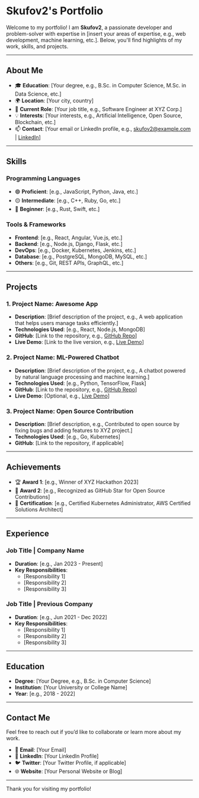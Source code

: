 # Skufov2's Portfolio

Welcome to my portfolio! I am **Skufov2**, a passionate developer and problem-solver with expertise in [insert your areas of expertise, e.g., web development, machine learning, etc.]. Below, you'll find highlights of my work, skills, and projects.

---

## About Me

- 🎓 **Education**: [Your degree, e.g., B.Sc. in Computer Science, M.Sc. in Data Science, etc.]
- 🌍 **Location**: [Your city, country]
- 💼 **Current Role**: [Your job title, e.g., Software Engineer at XYZ Corp.]
- 💡 **Interests**: [Your interests, e.g., Artificial Intelligence, Open Source, Blockchain, etc.]
- 📫 **Contact**: [Your email or LinkedIn profile, e.g., skufov2@example.com | [LinkedIn](https://linkedin.com/in/skufov2)]

---

## Skills

### Programming Languages
- 🟢 **Proficient**: [e.g., JavaScript, Python, Java, etc.]
- 🟡 **Intermediate**: [e.g., C++, Ruby, Go, etc.]
- 🔴 **Beginner**: [e.g., Rust, Swift, etc.]

### Tools & Frameworks
- **Frontend**: [e.g., React, Angular, Vue.js, etc.]
- **Backend**: [e.g., Node.js, Django, Flask, etc.]
- **DevOps**: [e.g., Docker, Kubernetes, Jenkins, etc.]
- **Database**: [e.g., PostgreSQL, MongoDB, MySQL, etc.]
- **Others**: [e.g., Git, REST APIs, GraphQL, etc.]

---

## Projects

### **1. Project Name: Awesome App**
- **Description**: [Brief description of the project, e.g., A web application that helps users manage tasks efficiently.]
- **Technologies Used**: [e.g., React, Node.js, MongoDB]
- **GitHub**: [Link to the repository, e.g., [GitHub Repo](https://github.com/skufov2/awesome-app)]
- **Live Demo**: [Link to the live version, e.g., [Live Demo](https://awesomeapp.com)]

### **2. Project Name: ML-Powered Chatbot**
- **Description**: [Brief description of the project, e.g., A chatbot powered by natural language processing and machine learning.]
- **Technologies Used**: [e.g., Python, TensorFlow, Flask]
- **GitHub**: [Link to the repository, e.g., [GitHub Repo](https://github.com/skufov2/ml-chatbot)]
- **Live Demo**: [Optional, e.g., [Live Demo](https://mlchatbot.com)]

### **3. Project Name: Open Source Contribution**
- **Description**: [Brief description, e.g., Contributed to open source by fixing bugs and adding features to XYZ project.]
- **Technologies Used**: [e.g., Go, Kubernetes]
- **GitHub**: [Link to the repository, if applicable]

---

## Achievements

- 🏆 **Award 1**: [e.g., Winner of XYZ Hackathon 2023]
- 🏅 **Award 2**: [e.g., Recognized as GitHub Star for Open Source Contributions]
- 📜 **Certification**: [e.g., Certified Kubernetes Administrator, AWS Certified Solutions Architect]

---

## Experience

### Job Title | Company Name
- **Duration**: [e.g., Jan 2023 - Present]
- **Key Responsibilities**:
  - [Responsibility 1]
  - [Responsibility 2]
  - [Responsibility 3]

### Job Title | Previous Company
- **Duration**: [e.g., Jun 2021 - Dec 2022]
- **Key Responsibilities**:
  - [Responsibility 1]
  - [Responsibility 2]
  - [Responsibility 3]

---

## Education

- **Degree**: [Your Degree, e.g., B.Sc. in Computer Science]
- **Institution**: [Your University or College Name]
- **Year**: [e.g., 2018 - 2022]

---

## Contact Me

Feel free to reach out if you’d like to collaborate or learn more about my work.

- 📧 **Email**: [Your Email]
- 💼 **LinkedIn**: [Your LinkedIn Profile]
- 🐦 **Twitter**: [Your Twitter Profile, if applicable]
- 🌐 **Website**: [Your Personal Website or Blog]

---

Thank you for visiting my portfolio!
